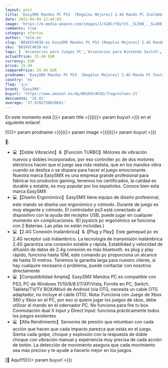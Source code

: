 ```yaml
---
layout: post
title: 'EasySMX Mandos PC PS3  [Regalos Mejores] 2.4G Mando PC Inalámbrico  Comando PC  Gamepad PS3  Controller para PC de Windows XP y Vista/11/7/ 8/8.1/10  TV Box  Tableta y Móvil de Android y Uso hasta 10M'
date: 2022-04-04 12:44:03
image: 'https://m.media-amazon.com/images/I/41Blr7QifzS._SL500_._SL400_.jpg'
comments: true
category: ofertas
author: 'tole.es'
slug: 'B01KVC4K3O-es EasySMX Mandos PC PS3 [Regalos Mejores] 2.4G Mando PC...'
sku: 'B01KVC4K3O-es'
tags: [ 'Accesorios para Juegos PC','Accesorios para Nintendo Switch','Accesorios para PlayStation 3','Hardware y juegos para Nintendo Switch','Hardware y juegos para PlayStation 3','Juegos y Accesorios para PC','Mandos de juego para PC','Mandos para Nintendo Switch','Mandos para PC','Mandos para PlayStation 3','Mandos y controles para PlayStation 3','Sistemas heredados','Sistemas heredados de PlayStation','Videojuegos','android','easysmx', ]
actualPrice: 25.49 EUR
currency: EUR
price: 25.49
comparePrice: 29.99 EUR
prodname: 'EasySMX Mandos PC PS3  [Regalos Mejores] 2.4G Mando PC Inalámbrico  Comando PC  Gamepad PS3  Controller para PC de Windows XP y Vista/11/7/ 8/8.1/10  TV Box  Tableta y Móvil de Android y Uso hasta 10M'
country: 'es'
flag: '🇪🇸'
brand: 'EasySMX'
buyurl: 'https://www.amazon.es/dp/B01KVC4K3O/?tag=tolees-21'
descuento: '15.01'
average: '27.9782758620691'
---
```


En este momento está [{{< param title >}}]({{< param buyurl >}}) en el siguiente enlace!

[![{{< param prodname >}}]({{< param image >}})]({{< param buyurl >}})

🔎:

- 💻【Doble Vibración】&【Función TURBO】Motores de vibración nuevos y dobles incorporados, por eso controller pc de dos motores eléctricos hacen que el juego sea más realista, que en los mandos vibra cuando se desliza o se dispara para hacer el juego emocionante. Nuestra marca EasySMX es una empresa grande profesional para fabricar los productos gaming, tenemos los certificados, la calidad es durable y estable, es muy popular por los españoles. Conoce bien esta marca EasySMX
- 💻【Diseño Ergonómico】EasySMX tiene equipo de diseño profesional, este mando se diseña uso ergonómico y cómodo. Durante de juego es muy elegente y cómodo. El controlador ps3 está conectado al dispositivo con la ayuda del receptor USB, puede jugar en cualquier momento sin complicaciones. (El joystick pc ergonómico se funciona con 2 Baterías. Las pilas no están incluidas.)
- 💻【2.4G Conexión Inalámbrica】&【Plug y Play】Este gamepad pc es 2.4G receptor usb inálambrico. La tecnología de transmisión inalámbrica 2.4G garantiza una conexión estable y rápida, Estabilidad y velocidad de difusión de datos de 2.4g conexión es más bluetooth. es plug y play rápido, funciona hasta 10M, este comando pc proporciona un alcance de hasta 10 metros. Tenemos la garantia larga para nuestro cliente, si hay cualquire necesario o problema, puede contactar con nosotros directamente
- 💻【Compatibilidad Amplia】EasySMX Mandos PC es compatible con PS3, PC de Windows 11/10/8/8.1/7/XP/Vista, Fornite en PC, Switch, Tableta/TV/TV BOX/Móvil de Android (via OTG, necesita un cable OTG adaptador, no incluye el cable OTG). Nota: Funciona con Juego de Xbox 360 y Xbox en el PC, por eso si quiere jugar los juegos de xbox, debe utilizar el mando en el odernador PC. No funciona para fire tv box. Conmutación dual X Input y Direct Input: funciona prácticamente todos los juegos existentes
- 💻【Alta Rendimiento】Sensores de presión que retumban con cada acción que hacen que cada impacto parezca que estás en el juego. Sienta cada golpe, choque y explosión con la respuesta de doble choque con vibración manual y experiencia muy precisa de cada acción de botón. La detección de movimiento asegura que cada movimiento sea más preciso y te ayude a hacerlo mejor en los juegos.

[🛒 Aquí!!!]({{< param buyurl >}})
